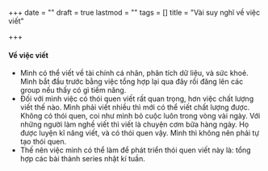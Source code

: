 +++
date = ""
draft = true
lastmod = ""
tags = []
title = "Vài suy nghĩ về việc viết"

+++
#### Về việc viết

* Mình có thể viết về tài chính cá nhân, phân tích dữ liệu, và sức khoẻ. Mình bắt đầu trước bằng việc tổng hợp lại qua đây rồi đăng lên các group nếu thấy có gì tiềm năng.
* Đối với mình việc có thói quen viết rất quan trọng, hơn việc chất lượng viết thế nào. Mình phải viết nhiều thì mới có thể viết chất lượng được. Không có thói quen, coi như mình bỏ cuộc luôn trong vòng vài ngày. Với những người làm nghề viết thì viết là chuyện cơm bữa hàng ngày. Họ được luyện kĩ năng viết, và có thói quen vậy. Mình thì không nên phải tự tạo thói quen.
* Thế nên việc mình có thể làm để phát triển thói quen viết này là: tổng hợp các bài thành series nhật kí tuần.